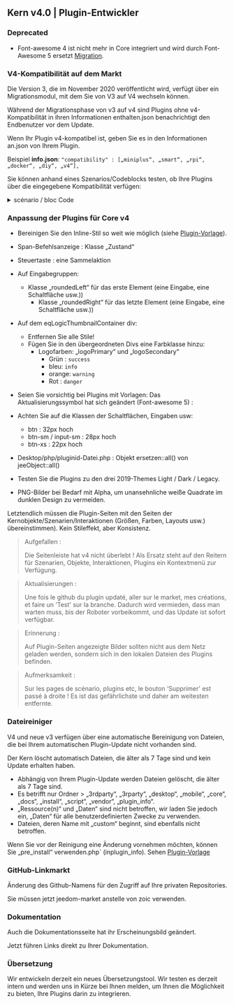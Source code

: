 ## Kern v4.0 | Plugin-Entwickler

### Deprecated

- Font-awesome 4 ist nicht mehr in Core integriert und wird durch Font-Awesome 5 ersetzt [Migration](https://fontawesome.com/how-to-use/on-the-web/setup/upgrading-from-version-4#name-changes).

### V4-Kompatibilität auf dem Markt

Die Version 3, die im November 2020 veröffentlicht wird, verfügt über ein Migrationsmodul, mit dem Sie von V3 auf V4 wechseln können.

Während der Migrationsphase von v3 auf v4 sind Plugins ohne v4-Kompatibilität in ihren Informationen enthalten.json benachrichtigt den Endbenutzer vor dem Update.


Wenn Ihr Plugin v4-kompatibel ist, geben Sie es in den Informationen an.json von Ihrem Plugin.

Beispiel **info.json**: `"compatibility" : [„miniplus“, „smart“, „rpi“, „docker“, „diy“, „v4“],`

Sie können anhand eines Szenarios/Codeblocks testen, ob Ihre Plugins über die eingegebene Kompatibilität verfügen:

<details>

  <summary markdown="span">scénario / bloc Code</summary>

  ~~~ php
  {% raw %}
  //Autor der zu prüfenden Plugins (Groß- und Kleinschreibung beachten))
  $author = 'Jeedom SAS';

  $plugins = repo_market::byFilter(['author' => $author]);
  $pluginsArray = utils::o2a($plugins);
  $countPlugins = 0;
  $countIncompatibles = 0;
  foreach ($pluginsArray als $plugin) {
    if ($plugin['author'] == $author) {
      $countPlugins++;
    if ($plugin['hardwareCompatibility']['v4'] != '1') {
        $countIncompatibles++;
      $scenario->setLog('Plugin ' . $plugin['name'] . ' does not have v4 compatibility tag.');
    }
    }
  }
  if ($countPlugins > 0) {
    if ($countInkompatibles > 0) {
      $scenario->setLog($author . ' : ' . $countIncompatibles . ' potentially incompatible Jeedom V4 plugin on ' . $countPlugins . ' checked');
    } anders {
      $scenario->setLog('All ' . $countPlugins . ' plugin developed by ' . $author . ' are Jeedom V4 compatible. Congratulations!');
    }
  } anders {
    $scenario->setLog('No plugin found for ' . $author);
  }
  {% endraw %}
  ~~~

</details>

### Anpassung der Plugins für Core v4

- Bereinigen Sie den Inline-Stil so weit wie möglich (siehe [Plugin-Vorlage](https://github.com/jeedom/plugin-template/blob/master/desktop/php/template.php)).
- Span-Befehlsanzeige : Klasse „Zustand“
- Steuertaste : eine Sammelaktion
- Auf Eingabegruppen:
  - Klasse „roundedLeft“ für das erste Element (eine Eingabe, eine Schaltfläche usw.))
    - Klasse „roundedRight“ für das letzte Element (eine Eingabe, eine Schaltfläche usw.))
- Auf dem eqLogicThumbnailContainer div:
    - Entfernen Sie alle Stile!
    - Fügen Sie in den übergeordneten Divs eine Farbklasse hinzu:
      - Logofarben: „logoPrimary“ und „logoSecondary“
        - Grün : `success`
        - bleu: `info`
        - orange: `warning`
        - Rot : `danger`
- Seien Sie vorsichtig bei Plugins mit Vorlagen: Das Aktualisierungssymbol hat sich geändert (Font-awesome 5) :
- Achten Sie auf die Klassen der Schaltflächen, Eingaben usw:
    - btn : 32px hoch
    - btn-sm / input-sm : 28px hoch
    - btn-xs : 22px hoch
- Desktop/php/pluginid-Datei.php : Objekt ersetzen::all() von jeeObject::all()

- Testen Sie die Plugins zu den drei 2019-Themes Light / Dark / Legacy.

- PNG-Bilder bei Bedarf mit Alpha, um unansehnliche weiße Quadrate im dunklen Design zu vermeiden.

Letztendlich müssen die Plugin-Seiten mit den Seiten der Kernobjekte/Szenarien/Interaktionen (Größen, Farben, Layouts usw.) übereinstimmen). Kein Stileffekt, aber Konsistenz.

> Aufgefallen :
>
> Die Seitenleiste hat v4 nicht überlebt ! Als Ersatz steht auf den Reitern für Szenarien, Objekte, Interaktionen, Plugins ein Kontextmenü zur Verfügung.

> Aktualisierungen :
>
> Une fois le github du plugin updaté, aller sur le market, mes créations, et faire un ‘Test' sur la branche. Dadurch wird vermieden, dass man warten muss, bis der Roboter vorbeikommt, und das Update ist sofort verfügbar.

> Erinnerung :
>
> Auf Plugin-Seiten angezeigte Bilder sollten nicht aus dem Netz geladen werden, sondern sich in den lokalen Dateien des Plugins befinden.

> Aufmerksamkeit :
>
> Sur les pages de scénario, plugins etc, le bouton ‘Supprimer' est passé à droite ! Es ist das gefährlichste und daher am weitesten entfernte.


### Dateireiniger

V4 und neue v3 verfügen über eine automatische Bereinigung von Dateien, die bei Ihrem automatischen Plugin-Update nicht vorhanden sind.

Der Kern löscht automatisch Dateien, die älter als 7 Tage sind und kein Update erhalten haben.

- Abhängig von Ihrem Plugin-Update werden Dateien gelöscht, die älter als 7 Tage sind.
- Es betrifft nur Ordner > „3rdparty“, „3rparty“, „desktop“, „mobile“, „core“, „docs“, „install“, „script“, „vendor“, „plugin_info“.
- „Ressource(n)“ und „Daten“ sind nicht betroffen, wir laden Sie jedoch ein, „Daten“ für alle benutzerdefinierten Zwecke zu verwenden.
- Dateien, deren Name mit „custom“ beginnt, sind ebenfalls nicht betroffen.

Wenn Sie vor der Reinigung eine Änderung vornehmen möchten, können Sie „pre_install“ verwenden.php` (inplugin_info).
Sehen [Plugin-Vorlage](https://github.com/jeedom/plugin-template/blob/master/plugin_info/pre_install.php)

### GitHub-Linkmarkt

Änderung des Github-Namens für den Zugriff auf Ihre privaten Repositories.

Sie müssen jetzt jeedom-market anstelle von zoic verwenden.

### Dokumentation

Auch die Dokumentationsseite hat ihr Erscheinungsbild geändert.

Jetzt führen Links direkt zu Ihrer Dokumentation.

### Übersetzung

Wir entwickeln derzeit ein neues Übersetzungstool. Wir testen es derzeit intern und werden uns in Kürze bei Ihnen melden, um Ihnen die Möglichkeit zu bieten, Ihre Plugins darin zu integrieren.